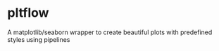 # pltflow
A matplotlib/seaborn wrapper to create beautiful plots with predefined styles using pipelines
